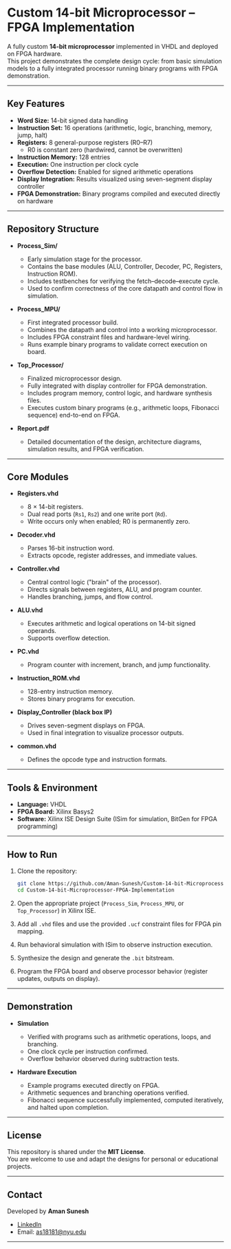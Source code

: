 # Custom 14-bit Microprocessor – FPGA Implementation

A fully custom **14-bit microprocessor** implemented in VHDL and deployed on FPGA hardware.  
This project demonstrates the complete design cycle: from basic simulation models to a fully integrated processor running binary programs with FPGA demonstration.

---

## Key Features

- **Word Size:** 14-bit signed data handling  
- **Instruction Set:** 16 operations (arithmetic, logic, branching, memory, jump, halt)  
- **Registers:** 8 general-purpose registers (R0–R7)  
  - R0 is constant zero (hardwired, cannot be overwritten)  
- **Instruction Memory:** 128 entries  
- **Execution:** One instruction per clock cycle  
- **Overflow Detection:** Enabled for signed arithmetic operations  
- **Display Integration:** Results visualized using seven-segment display controller  
- **FPGA Demonstration:** Binary programs compiled and executed directly on hardware  

---

## Repository Structure

- **Process_Sim/**
  - Early simulation stage for the processor.  
  - Contains the base modules (ALU, Controller, Decoder, PC, Registers, Instruction ROM).  
  - Includes testbenches for verifying the fetch–decode–execute cycle.  
  - Used to confirm correctness of the core datapath and control flow in simulation.

- **Process_MPU/**
  - First integrated processor build.  
  - Combines the datapath and control into a working microprocessor.  
  - Includes FPGA constraint files and hardware-level wiring.  
  - Runs example binary programs to validate correct execution on board.

- **Top_Processor/**
  - Finalized microprocessor design.  
  - Fully integrated with display controller for FPGA demonstration.  
  - Includes program memory, control logic, and hardware synthesis files.  
  - Executes custom binary programs (e.g., arithmetic loops, Fibonacci sequence) end-to-end on FPGA.

- **Report.pdf**
  - Detailed documentation of the design, architecture diagrams, simulation results, and FPGA verification.  

---

## Core Modules

- **Registers.vhd**  
  - 8 × 14-bit registers.  
  - Dual read ports (`Rs1`, `Rs2`) and one write port (`Rd`).  
  - Write occurs only when enabled; R0 is permanently zero.  

- **Decoder.vhd**  
  - Parses 16-bit instruction word.  
  - Extracts opcode, register addresses, and immediate values.  

- **Controller.vhd**  
  - Central control logic ("brain" of the processor).  
  - Directs signals between registers, ALU, and program counter.  
  - Handles branching, jumps, and flow control.  

- **ALU.vhd**  
  - Executes arithmetic and logical operations on 14-bit signed operands.  
  - Supports overflow detection.  

- **PC.vhd**  
  - Program counter with increment, branch, and jump functionality.  

- **Instruction_ROM.vhd**  
  - 128-entry instruction memory.  
  - Stores binary programs for execution.  

- **Display_Controller (black box IP)**  
  - Drives seven-segment displays on FPGA.  
  - Used in final integration to visualize processor outputs.  

- **common.vhd**  
  - Defines the opcode type and instruction formats.  

---

## Tools & Environment

- **Language:** VHDL  
- **FPGA Board:** Xilinx Basys2  
- **Software:** Xilinx ISE Design Suite (ISim for simulation, BitGen for FPGA programming)  

---

## How to Run

1. Clone the repository:  
   ```bash
   git clone https://github.com/Aman-Sunesh/Custom-14-bit-Microprocessor-FPGA-Implementation.git
   cd Custom-14-bit-Microprocessor-FPGA-Implementation
   ```

2. Open the appropriate project (`Process_Sim`, `Process_MPU`, or `Top_Processor`) in Xilinx ISE.

3. Add all `.vhd` files and use the provided `.ucf` constraint files for FPGA pin mapping.

4. Run behavioral simulation with ISim to observe instruction execution.

5. Synthesize the design and generate the `.bit` bitstream.

6. Program the FPGA board and observe processor behavior (register updates, outputs on display).  

---

## Demonstration

- **Simulation**  
  - Verified with programs such as arithmetic operations, loops, and branching.  
  - One clock cycle per instruction confirmed.  
  - Overflow behavior observed during subtraction tests.  

- **Hardware Execution**  
  - Example programs executed directly on FPGA.  
  - Arithmetic sequences and branching operations verified.  
  - Fibonacci sequence successfully implemented, computed iteratively, and halted upon completion.  

---

## License

This repository is shared under the **MIT License**.  
You are welcome to use and adapt the designs for personal or educational projects.

---

## Contact

Developed by **Aman Sunesh**  
- [LinkedIn](https://www.linkedin.com/in/aman-sunesh/)  
- Email: as18181@nyu.edu  

---
